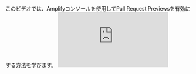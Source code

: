 このビデオでは、Amplifyコンソールを使用してPull Request Previewsを有効にする方法を学びます。 <iframe src="https://www.youtube-nocookie.com/embed/NMln6UpcodE" frameborder="0" allow="accelerometer; autoplay; clipboard-write; encrypted-media; gyroscope; picture-in-picture" allowfullscreen mark="crwd-mark"></iframe>